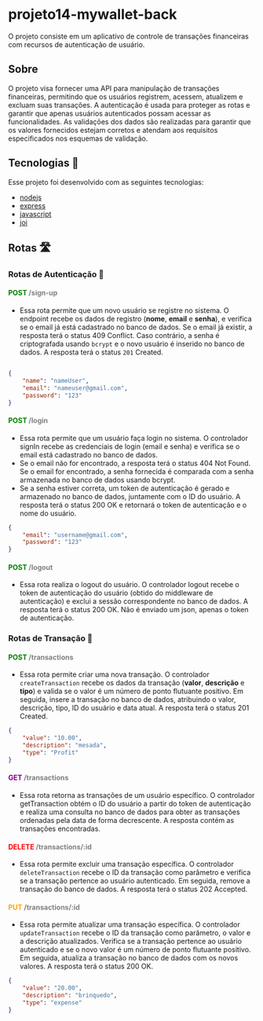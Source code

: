 # projeto14-mywallet-back

O projeto consiste em um aplicativo de controle de transações financeiras com recursos de autenticação de usuário. 

## Sobre
O projeto visa fornecer uma API para manipulação de transações financeiras, permitindo que os usuários registrem, acessem, atualizem e excluam suas transações. A autenticação é usada para proteger as rotas e garantir que apenas usuários autenticados possam acessar as funcionalidades. As validações dos dados são realizadas para garantir que os valores fornecidos estejam corretos e atendam aos requisitos especificados nos esquemas de validação.

## Tecnologias 🚀

Esse projeto foi desenvolvido com as seguintes tecnologias:

- [nodejs](https://nodejs.org/) 
- [express](https://expressjs.com/)
- [javascript](https://www.javascript.com/) 
- [joi](https://joi.dev/)

## Rotas 🛣️

### Rotas de Autenticação 🔑

#### <span style="color: green;">POST</span> <span style="color: gray;">/sign-up</span>
-  Essa rota permite que um novo usuário se registre no sistema. O endpoint recebe os dados de registro (**nome**, **email** e **senha**), e  verifica se o email já está cadastrado no banco de dados. Se o email já existir, a resposta terá o status 409 Conflict. Caso contrário, a senha é criptografada usando `bcrypt` e o novo usuário é inserido no banco de dados. A resposta terá o status `201` Created.

```json

{
	"name": "nameUser",
	"email": "nameuser@gmail.com",
	"password": "123"
}

```

#### <span style="color: green;">POST</span> <span style="color: gray;">/login</span>

- Essa rota permite que um usuário faça login no sistema. O controlador signIn recebe as credenciais de login (email e senha) e verifica se o email está cadastrado no banco de dados. 
- Se o email não for encontrado, a resposta terá o status 404 Not Found. Se o email for encontrado, a senha fornecida é comparada com a senha armazenada no banco de dados usando bcrypt. 
- Se a senha estiver correta, um token de autenticação é gerado e armazenado no banco de dados, juntamente com o ID do usuário. A resposta terá o status 200 OK e retornará o token de autenticação e o nome do usuário.

```json
{
	"email": "username@gmail.com",
	"password": "123"
}

```

#### <span style="color: green;">POST</span> <span style="color: gray;">/logout</span>

- Essa rota realiza o logout do usuário. O controlador logout recebe o token de autenticação do usuário (obtido do middleware de autenticação) e exclui a sessão correspondente no banco de dados. A resposta terá o status 200 OK. Não é enviado um json, apenas o token de autenticação.



### Rotas de Transação 💸

#### <span style="color: green;">POST</span> <span style="color: gray;">/transactions</span>

- Essa rota permite criar uma nova transação. O controlador `createTransaction` recebe os dados da transação (**valor**, **descrição** e **tipo**) e valida se o valor é um número de ponto flutuante positivo. Em seguida, insere a transação no banco de dados, atribuindo o valor, descrição, tipo, ID do usuário e data atual. A resposta terá o status 201 Created.

```json
{
	"value": "10.00",
	"description": "mesada",
	"type": "Profit"
}

```

#### <span style="color: purple;">GET</span> <span style="color: gray;">/transactions</span>

- Essa rota retorna as transações de um usuário específico. O controlador getTransaction obtém o ID do usuário a partir do token de autenticação e realiza uma consulta no banco de dados para obter as transações ordenadas pela data de forma decrescente. A resposta contém as transações encontradas.


#### <span style="color: red;">DELETE</span> <span style="color: gray;">/transactions/:id</span>

- Essa rota permite excluir uma transação específica. O controlador `deleteTransaction` recebe o ID da transação como parâmetro e verifica se a transação pertence ao usuário autenticado. Em seguida, remove a transação do banco de dados. A resposta terá o status 202 Accepted.

#### <span style="color: orange;">PUT</span> <span style="color: gray;">/transactions/:id</span>

- Essa rota permite atualizar uma transação específica. O controlador `updateTransaction` recebe o ID da transação como parâmetro, o valor e a descrição atualizados. Verifica se a transação pertence ao usuário autenticado e se o novo valor é um número de ponto flutuante positivo. Em seguida, atualiza a transação no banco de dados com os novos valores. A resposta terá o status 200 OK.


```json
{
	"value": "20.00",
	"description": "brinquedo",
	"type": "expense"
}

```
















